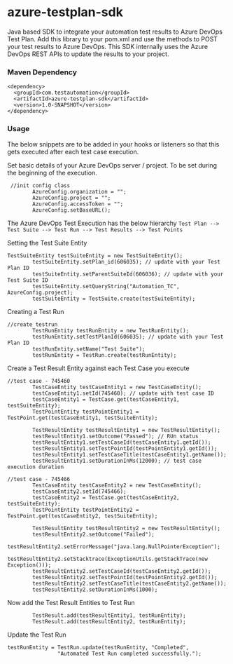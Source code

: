 # azure-testplan-sdk

Java based SDK to integrate your automation test results to Azure DevOps Test Plan. Add this library to your pom.xml and use the methods to POST your test results to Azure DevOps. This SDK internally uses the Azure DevOps REST APIs to update the results to your project.

### Maven Dependency
```
<dependency>
  <groupId>com.testautomation</groupId>
  <artifactId>azure-testplan-sdk</artifactId>
  <version>1.0-SNAPSHOT</version>
</dependency>
```

### Usage
The below snippets are to be added in your hooks or listeners so that this gets executed after each test case execution.

Set basic details of your Azure DevOps server / project. To be set during the beginning of the execution.
```
 //init config class
        AzureConfig.organization = "";
        AzureConfig.project = "";
        AzureConfig.accessToken = "";
        AzureConfig.setBaseURL();
```

The Azure DevOps Test Execution has the below hierarchy
`` Test Plan --> Test Suite --> Test Run --> Test Results --> Test Points ``

Setting the Test Suite Entity
```
TestSuiteEntity testSuiteEntity = new TestSuiteEntity();
        testSuiteEntity.setPlan_id(606035); // update with your Test Plan ID
        testSuiteEntity.setParentSuiteId(606036); // update with your Test Suite ID
        testSuiteEntity.setQueryString("Automation_TC", AzureConfig.project);
        testSuiteEntity = TestSuite.create(testSuiteEntity);
```

Creating a Test Run
```
//create testrun
        TestRunEntity testRunEntity = new TestRunEntity();
        testRunEntity.setTestPlanId(606035); // update with your Test Plan ID
        testRunEntity.setName("Test Suite");
        testRunEntity = TestRun.create(testRunEntity);
```

Create a Test Result Entity against each Test Case you execute
```
//test case - 745460
        TestCaseEntity testCaseEntity1 = new TestCaseEntity();
        testCaseEntity1.setId(745460); // update with test case ID
        testCaseEntity1 = TestCase.get(testCaseEntity1, testSuiteEntity);
        TestPointEntity testPointEntity1 = TestPoint.get(testCaseEntity1, testSuiteEntity);

        TestResultEntity testResultEntity1 = new TestResultEntity();
        testResultEntity1.setOutcome("Passed"); // RUn status
        testResultEntity1.setTestCaseId(testCaseEntity1.getId());
        testResultEntity1.setTestPointId(testPointEntity1.getId());
        testResultEntity1.setTestCaseTitle(testCaseEntity1.getName());
        testResultEntity1.setDurationInMs(12000); // test case execution duration

//test case - 745466
        TestCaseEntity testCaseEntity2 = new TestCaseEntity();
        testCaseEntity2.setId(745466);
        testCaseEntity2 = TestCase.get(testCaseEntity2, testSuiteEntity);
        TestPointEntity testPointEntity2 = TestPoint.get(testCaseEntity2, testSuiteEntity);

        TestResultEntity testResultEntity2 = new TestResultEntity();
        testResultEntity2.setOutcome("Failed");
        testResultEntity2.setErrorMessage("java.lang.NullPointerException");
        testResultEntity2.setStacktrace(ExceptionUtils.getStackTrace(new Exception()));
        testResultEntity2.setTestCaseId(testCaseEntity2.getId());
        testResultEntity2.setTestPointId(testPointEntity2.getId());
        testResultEntity2.setTestCaseTitle(testCaseEntity2.getName());
        testResultEntity2.setDurationInMs(1000);
```

Now add the Test Result Entities to Test Run
```
        TestResult.add(testResultEntity1, testRunEntity);
        TestResult.add(testResultEntity2, testRunEntity);
```

Update the Test Run
```
testRunEntity = TestRun.update(testRunEntity, "Completed",
                "Automated Test Run completed successfully.");
```
